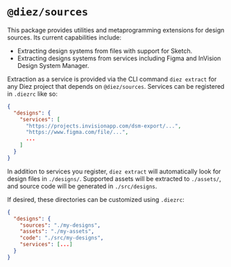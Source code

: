 # `@diez/sources`

This package provides utilities and metaprogramming extensions for design sources. Its current capabilities include:
 - Extracting design systems from files with support for Sketch.
 - Extracting designs systems from services including Figma and InVision Design System Manager.

Extraction as a service is provided via the CLI command `diez extract` for any Diez project that depends on `@diez/sources`. Services can be registered in `.diezrc` like so:

```json
{
  "designs": {
    "services": [
      "https://projects.invisionapp.com/dsm-export/...",
      "https://www.figma.com/file/...",
      ...
    ]
  }
}
```

In addition to services you register, `diez extract` will automatically look for design files in `./designs/`. Supported assets will be extracted to `./assets/`, and source code will be generated in `./src/designs`.

If desired, these directories can be customized using `.diezrc`:

```json
{
  "designs": {
    "sources": "./my-designs",
    "assets": "./my-assets",
    "code": "./src/my-designs",
    "services": [...]
  }
}
```
